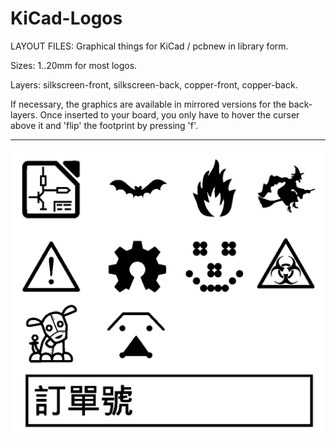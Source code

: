 
KiCad-Logos
===========

LAYOUT FILES: Graphical things for KiCad / pcbnew in library form.

Sizes: 1..20mm for most logos.

Layers: silkscreen-front, silkscreen-back, copper-front, copper-back.


If necessary, the graphics are available in mirrored versions for the back-layers. Once inserted to your board, you only have to hover the curser above it and 'flip' the footprint by pressing 'f'.

---

[![KiCad-Logos preview](/DOCS/KiCad-Logos_preview.png)](/DOCS/KiCad-Logos_preview.png)
